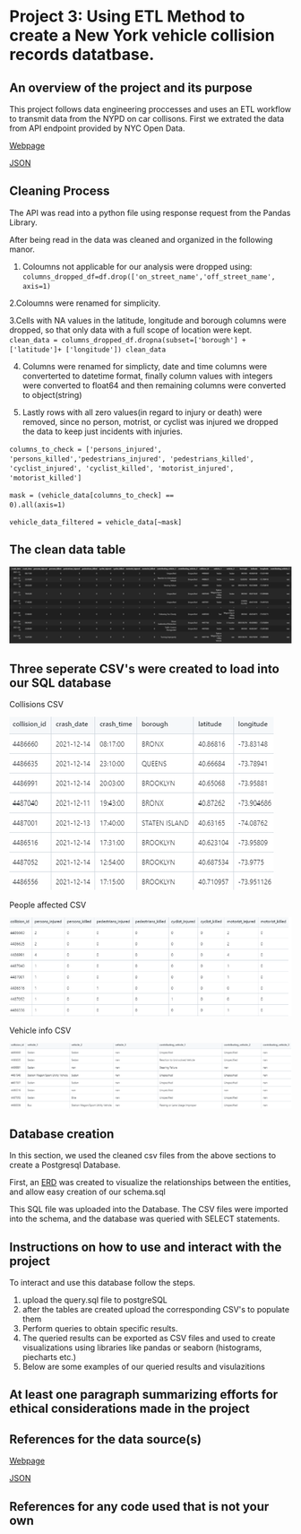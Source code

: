 # Project 3: Using ETL Method to create a New York vehicle collision records datatbase.

## An overview of the project and its purpose
This project follows data engineering proccesses and uses an ETL workflow to transmit data from the NYPD on car collisons.
First we extrated the data from API endpoint provided by NYC Open Data.

[Webpage](https://data.cityofnewyork.us/Public-Safety/Motor-Vehicle-Collisions-Crashes/h9gi-nx95/about_data) 

[JSON](https://data.cityofnewyork.us/resource/h9gi-nx95.json)

## Cleaning Process
The API was read into a python file using response request from the Pandas Library.

After being read in the data was cleaned and organized in the following manor.

1. Coloumns not applicable for our analysis were dropped using:
<code>columns_dropped_df=df.drop(['on_street_name','off_street_name', axis=1) </code>

2.Coloumns were renamed for simplicity.

3.Cells with NA values in the latitude, longitude and borough columns were dropped, so that only data with a full scope of location were kept.
<code> clean_data = columns_dropped_df.dropna(subset=['borough'] + ['latitude']+ ['longitude'])
clean_data</code>

4. Columns were renamed for simplicty, date and time columns were converterted to datetime format,
 finally column values with integers were converted to float64 and then remaining columns were converted to object(string)

5. Lastly rows with all zero values(in regard to injury or death) were removed, since no person, motrist, or cyclist was injured we dropped the data to keep just incidents with injuries.

   
<code>columns_to_check = ['persons_injured', 'persons_killed','pedestrians_injured', 'pedestrians_killed', 'cyclist_injured', 'cyclist_killed', 'motorist_injured', 'motorist_killed']</code>


<code>mask = (vehicle_data[columns_to_check] == 0).all(axis=1)</code>


<code>vehicle_data_filtered = vehicle_data[~mask]</code>

## The clean data table
![Data](images/clean_vehicle_data_table_pic.png)
## Three seperate CSV's were created to load into our SQL database

Collisions CSV

![colllisions](images/collision_csv_pic.png)


People affected CSV

![people_affected](images/people_affected_csv_pic.png)


Vehicle info CSV

![vehicle_info](images/vehicle_info_csv_pic.png)


## Database creation
In this section, we used the cleaned csv files from the above sections to create a Postgresql Database. 

First, an [ERD](database_design.png) was created to visualize the relationships between the entities, and allow easy creation of our schema.sql

This SQL file was uploaded into the Database. The CSV files  were imported into the schema, and the database was queried with SELECT statements.



## Instructions on how to use and interact with the project
To interact and use this database follow the steps.
1. upload the query.sql file to postgreSQL
2. after the tables are created upload the corresponding CSV's to populate them
3. Perform queries to obtain specific results.
4. The queried results can be exported as CSV files and used to create visualizations using libraries like pandas or seaborn (histograms, piecharts etc.)
5. Below are some examples of our queried results and visulazitions


## At least one paragraph summarizing efforts for ethical considerations made in the project



## References for the data source(s)

[Webpage](https://data.cityofnewyork.us/Public-Safety/Motor-Vehicle-Collisions-Crashes/h9gi-nx95/about_data) 

[JSON](https://data.cityofnewyork.us/resource/h9gi-nx95.json)


## References for any code used that is not your own
